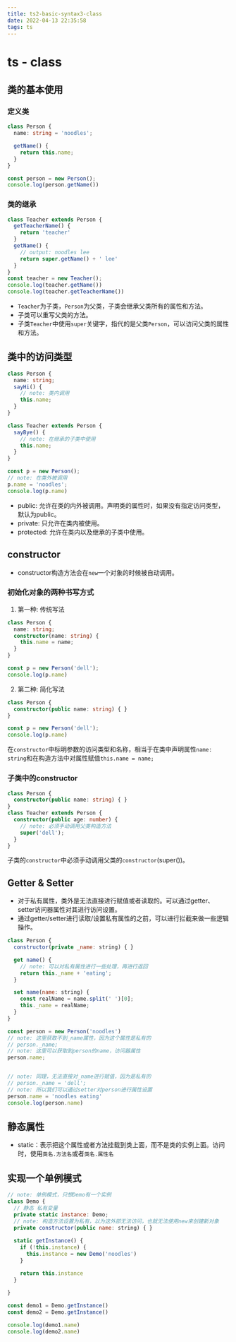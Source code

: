 ```yaml
---
title: ts2-basic-syntax3-class
date: 2022-04-13 22:35:58
tags: ts
---
```

# ts - class
## 类的基本使用
<!-- more -->
### 定义类
``` typescript
class Person {
  name: string = 'noodles';

  getName() {
    return this.name;
  }
}

const person = new Person();
console.log(person.getName())
```
### 类的继承
``` typescript
class Teacher extends Person {
  getTeacherName() {
    return 'teacher'
  }
  getName() {
    // output: noodles lee
    return super.getName() + ' lee'
  }
}
const teacher = new Teacher();
console.log(teacher.getName())
console.log(teacher.getTeacherName())
```
* `Teacher`为子类，`Person`为父类，子类会继承父类所有的属性和方法。
* 子类可以重写父类的方法。
* 子类`Teacher`中使用`super`关键字，指代的是父类`Person`，可以访问父类的属性和方法。

## 类中的访问类型
```typescript
class Person {
  name: string;
  sayHi() {
    // note: 类内调用
    this.name;
  }
}

class Teacher extends Person {
  sayBye() {
    // note: 在继承的子类中使用
    this.name;
  }
}

const p = new Person();
// note: 在类外被调用
p.name = 'noodles';
console.log(p.name)
```
* public: 允许在类的内外被调用。声明类的属性时，如果没有指定访问类型，默认为public。
* private: 只允许在类内被使用。
* protected: 允许在类内以及继承的子类中使用。

## constructor
* constructor构造方法会在`new`一个对象的时候被自动调用。
### 初始化对象的两种书写方式
1. 第一种: 传统写法
``` typescript
class Person {
  name: string;
  constructor(name: string) {
    this.name = name;
  }
}

const p = new Person('dell');
console.log(p.name)
```
2. 第二种: 简化写法
``` typescript
class Person {
  constructor(public name: string) { }
}

const p = new Person('dell');
console.log(p.name)
```
在`constructor`中标明参数的访问类型和名称，相当于在类中声明属性`name: string`和在构造方法中对属性赋值`this.name = name;`

### 子类中的constructor
``` typescript
class Person {
  constructor(public name: string) { }
}
class Teacher extends Person {
  constructor(public age: number) {
    // note: 必须手动调用父类构造方法
    super('dell');
  }
}
```
子类的`constructor`中必须手动调用父类的`constructor`(super())。

## Getter & Setter

* 对于私有属性，类外是无法直接进行赋值或者读取的。可以通过getter、setter访问器属性对其进行访问设置。
* 通过getter/setter进行读取/设置私有属性的之前，可以进行拦截来做一些逻辑操作。

``` javascript
class Person {
  constructor(private _name: string) { }

  get name() {
    // note: 可以对私有属性进行一些处理，再进行返回
    return this._name + 'eating';
  }

  set name(name: string) {
    const realName = name.split(' ')[0];
    this._name = realName;
  }
}

const person = new Person('noodles')
// note: 这里获取不到_name属性，因为这个属性是私有的
// person._name;
// note: 这里可以获取到person的name，访问器属性
person.name;


// note: 同理，无法直接对_name进行赋值，因为是私有的
// person._name = 'dell';
// note: 所以我们可以通过setter对person进行属性设置
person.name = 'noodles eating'
console.log(person.name)
```

## 静态属性

* static：表示把这个属性或者方法挂载到类上面，而不是类的实例上面。访问时，使用`类名.方法名`或者`类名.属性名`

## 实现一个单例模式

```javascript
// note: 单例模式，只想Demo有一个实例
class Demo {
  // 静态 私有变量
  private static instance: Demo;
  // note: 构造方法设置为私有，以为这外部无法访问，也就无法使用new来创建新对象
  private constructor(public name: string) { }
  
  static getInstance() { 
    if (!this.instance) {
      this.instance = new Demo('noodles')
    }

    return this.instance
  }
  
}

const demo1 = Demo.getInstance()
const demo2 = Demo.getInstance()

console.log(demo1.name)
console.log(demo2.name)
```

